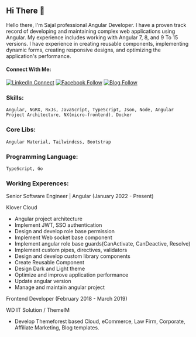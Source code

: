## Hi There 👋

Hello there, 
I'm Sajal professional Angular Developer. I have a proven track record of developing and maintaining complex web applications using Angular. My experience includes working with Angular 7, 8, and 9 To 15 versions. I have experience in creating reusable components, implementing dynamic forms, creating responsive designs, and optimizing the application's performance.

#### Connect With Me:
[![LinkedIn Connect](https://img.shields.io/badge/%20-Connect-black?style=for-the-badge&color=14171A&labelColor=212121&logo=linkedin&logoColor=ffffff)](https://www.linkedin.com/in/sajalmia381)
[![Facebook Follow](https://img.shields.io/badge/%20-Connect-black?style=for-the-badge&color=14171A&labelColor=1976d2&logo=facebook&logoColor=ffffff)](https://www.facebook.com/sajalmia381)
[![Blog Follow](https://img.shields.io/badge/BLOG-Follow-orange?style=for-the-badge&color=212121)](https://techincent.com)

### Skills:
```
Angular, NGRX, RxJs, JavaScript, TypeScript, Json, Node, Angular Project Architecture, NX(micro-frontend), Docker
```

### Core Libs:
 ```
 Angular Material, Tailwindcss, Bootstrap
 ```

### Programming Language:
```
TypeScript, Go
```

### Working Experences:

Senior Software Engineer | Angular (January 2022 - Present)

Klover Cloud
  - Angular project architecture
  - Implement JWT, SSO authentication
  - Design and develop role base permission
  - Implement Web socket base component
  - Implement angular role base guards(CanActivate, CanDeactive, Resolve)
  - Implement custom pipes, directives, validators
  - Design and develop custom library components
  - Create Reusable Component
  - Design Dark and Light theme
  - Optimize and improve application performance
  - Update angular version
  - Manage and maintain angular project
  

Frontend Developer (February 2018 - March 2019)

WD IT Solution / ThemeIM
  - Develop Themeforest based Cloud, eCommerce, Law Firm, Corporate, Affiliate Marketing, Blog templates.
